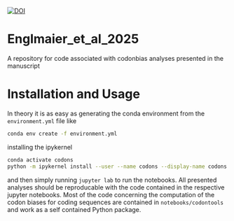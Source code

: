 [![DOI](https://zenodo.org/badge/1009427048.svg)](https://doi.org/10.5281/zenodo.16561318)

# Englmaier_et_al_2025
A repository for code associated with codonbias analyses presented in the manuscript

# Installation and Usage
In theory it is as easy as generating the conda environment from the `environment.yml` file like
```bash
conda env create -f environment.yml
```
installing the ipykernel
```bash
conda activate codons
python -m ipykernel install --user --name codons --display-name codons
```
and then simply running `jupyter lab` to run the notebooks. All presented analyses should be reproducable
with the code contained in the respective jupyter notebooks. Most of the code concerning the computation of
the codon biases for coding sequences are contained in `notebooks/codontools` and work as a self contained Python package.

